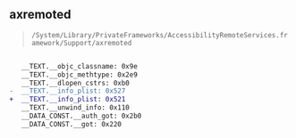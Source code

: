 ## axremoted

> `/System/Library/PrivateFrameworks/AccessibilityRemoteServices.framework/Support/axremoted`

```diff

   __TEXT.__objc_classname: 0x9e
   __TEXT.__objc_methtype: 0x2e9
   __TEXT.__dlopen_cstrs: 0xb0
-  __TEXT.__info_plist: 0x527
+  __TEXT.__info_plist: 0x521
   __TEXT.__unwind_info: 0x110
   __DATA_CONST.__auth_got: 0x2b0
   __DATA_CONST.__got: 0x220

```
